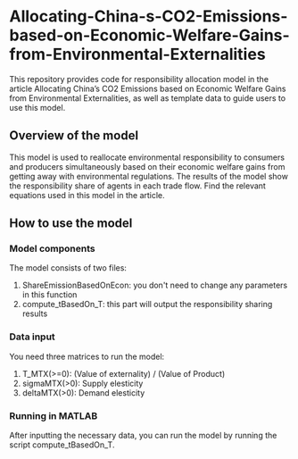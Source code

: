 # Allocating-China-s-CO2-Emissions-based-on-Economic-Welfare-Gains-from-Environmental-Externalities
This repository provides code for responsibility allocation model in the article Allocating China’s CO2 Emissions based on Economic Welfare Gains from Environmental Externalities, as well as template data to guide users to use this model. 

## Overview of the model
This model is used to reallocate environmental responsibility to consumers and producers simultaneously based on their economic welfare gains from getting away with environmental regulations. The results of the model show the responsibility share of agents in each trade flow. Find the relevant equations used in this model in the article. 

## How to use the model
### Model components
The model consists of two files:
1. ShareEmissionBasedOnEcon: you don't need to change any parameters in this function
2. compute_tBasedOn_T: this part will output the responsibility sharing results

### Data input
You need three matrices to run the model:
1. T_MTX(>=0): (Value of externality) / (Value of Product)
2. sigmaMTX(>0): Supply elesticity
3. deltaMTX(>0): Demand elesticity

### Running in MATLAB
After inputting the necessary data, you can run the model by running the script compute_tBasedOn_T. 
